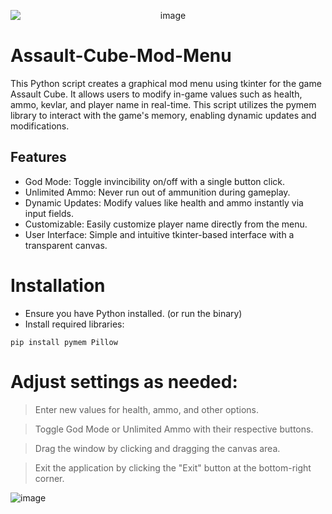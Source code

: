<p align="center">
  <img src="https://github.com/Cr0mb/Assault-Cube-Mod-Menu/assets/137664526/0d7fa259-e93d-4c1b-a0b1-362f5d76eeb9" alt="image" style="display: block; margin: 0 auto;">
</p>

# Assault-Cube-Mod-Menu

This Python script creates a graphical mod menu using tkinter for the game Assault Cube. It allows users to modify in-game values such as health, ammo, kevlar, and player name in real-time. This script utilizes the pymem library to interact with the game's memory, enabling dynamic updates and modifications.

## Features
- God Mode: Toggle invincibility on/off with a single button click.
- Unlimited Ammo: Never run out of ammunition during gameplay.
- Dynamic Updates: Modify values like health and ammo instantly via input fields.
- Customizable: Easily customize player name directly from the menu.
- User Interface: Simple and intuitive tkinter-based interface with a transparent canvas.

# Installation
- Ensure you have Python installed. (or run the binary)
- Install required libraries:
```
pip install pymem Pillow
```

# Adjust settings as needed:
> Enter new values for health, ammo, and other options.

> Toggle God Mode or Unlimited Ammo with their respective buttons.

> Drag the window by clicking and dragging the canvas area.

> Exit the application by clicking the "Exit" button at the bottom-right corner.


![image](https://github.com/Cr0mb/Assault-Cube-Mod-Menu/assets/137664526/acd01c5e-c1dc-498b-ac16-ffa9658e2d30)
